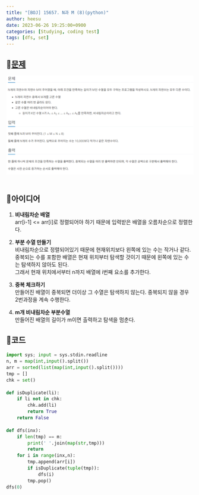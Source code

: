 ```yaml
---
title: "[BOJ] 15657. N과 M (8)(python)"
author: heesu
date: 2023-06-26 19:25:00+0900
categories: [Studying, coding test]
tags: [dfs, set]
---
```

## 📌[문제](https://www.acmicpc.net/problem/15657)
![Alt text](https://raw.githubusercontent.com/skagmltn7/practice_coding_test/8c97c358d9eb32dc66f73ed253953c878208320c/BOJ/img/problem_15657.PNG)
<br><br>

## 💪아이디어<br>
1. **비내림차순 배열**<br>
arr[i-1] <= arr[i]로 정렬되어야 하기 때문에 입력받은 배열을 오름차순으로 정렬한다.<br>

2. **부분 수열 만들기**<br>
비내림차순으로 정렬되어있기 때문에 현재위치보다 왼쪽에 있는 수는 작거나 같다.<br> 중복되는 수를 포함한 배열은 현재 위치부터 탐색할 것이기 때문에 왼쪽에 있는 수는 탐색하지 않아도 된다.<br> 그래서 현재 위치에서부터 n까지 배열에 i번째 요소를 추가한다.<br>

3. **중복 체크하기**<br>
만들어진 배열이 중복되면 더이상 그 수열은 탐색하지 않는다. 중복되지 않을 경우 2번과정을 계속 수행한다.<br>

4. **m개 비내림차순 부분수열**<br>
만들어진 배열의 길이가 m이면 출력하고 탐색을 멈춘다.<br>


## 🥂코드

```python
import sys; input = sys.stdin.readline
n, m = map(int,input().split())
arr = sorted(list(map(int,input().split())))
tmp = []
chk = set()

def isDuplicate(li):
    if li not in chk: 
        chk.add(li)
        return True
    return False

def dfs(inx):
    if len(tmp) == m:
        print(' '.join(map(str,tmp)))
        return
    for i in range(inx,n):
        tmp.append(arr[i])
        if isDuplicate(tuple(tmp)):
            dfs(i)
        tmp.pop()
dfs(0)
```